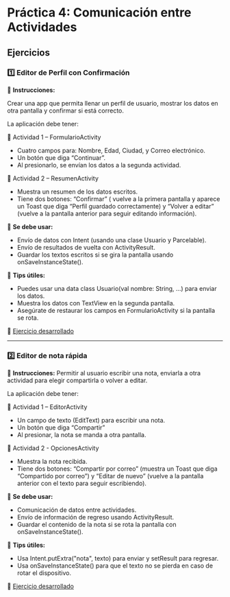 # Práctica 4: Comunicación entre Actividades

## Ejercicios  

### 1️⃣ Editor de Perfil con Confirmación

📌 **Instrucciones:**

Crear una app que permita llenar un perfil de usuario, mostrar los datos en otra pantalla y confirmar si está correcto.


La aplicación debe tener:


🧩 Actividad 1 – FormularioActivity
- Cuatro campos para: Nombre, Edad, Ciudad, y Correo electrónico.
- Un botón que diga “Continuar”.
- Al presionarlo, se envían los datos a la segunda actividad.


🧩 Actividad 2 – ResumenActivity
- Muestra un resumen de los datos escritos.
- Tiene dos botones: “Confirmar” ( vuelve a la primera pantalla y aparece un Toast que diga “Perfil guardado correctamente) y “Volver a editar” (vuelve a la pantalla anterior para seguir editando información).

📍 **Se debe usar:**
- Envío de datos con Intent (usando una clase Usuario y Parcelable).
- Envío de resultados de vuelta con ActivityResult.
- Guardar los textos escritos si se gira la pantalla usando onSaveInstanceState().

🧠 **Tips útiles:**
- Puedes usar una data class Usuario(val nombre: String, ...) para enviar los datos.
- Muestra los datos con TextView en la segunda pantalla.
- Asegúrate de restaurar los campos en FormularioActivity si la pantalla se rota.

🔗 [Ejercicio desarrollado](https://github.com/RodrigoStranger/dispositivos-moviles-25-1/tree/main/Practica%204%20-%20Comunicacion%20entre%20Actividades/Editordeperfilconconfirmacion)

---

### 2️⃣ Editor de nota rápida
📌 **Instrucciones:**
Permitir al usuario escribir una nota, enviarla a otra actividad para elegir compartirla o volver a editar.


La aplicación debe tener:


🧩 Actividad 1 – EditorActivity
- Un campo de texto (EditText) para escribir una nota.
- Un botón que diga “Compartir”
- Al presionar, la nota se manda a otra pantalla.


🧩 Actividad 2 - OpcionesActivity
- Muestra la nota recibida.
- Tiene dos botones: “Compartir por correo” (muestra un Toast que diga “Compartido por correo”) y “Editar de nuevo” (vuelve a la pantalla anterior con el texto para seguir escribiendo).

📍 **Se debe usar:**
- Comunicación de datos entre actividades.
- Envío de información de regreso usando ActivityResult.
- Guardar el contenido de la nota si se rota la pantalla con onSaveInstanceState().

🧠 **Tips útiles:**
- Usa Intent.putExtra("nota", texto) para enviar y setResult para regresar.
- Usa onSaveInstanceState() para que el texto no se pierda en caso de rotar el dispositivo.

🔗 [Ejercicio desarrollado](https://github.com/RodrigoStranger/dispositivos-moviles-25-1/tree/main/Practica%204%20-%20Comunicacion%20entre%20Actividades/Editordenotarapida)